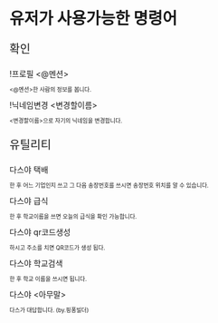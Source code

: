 # 유저가 사용가능한 명령어
<p style="font-size: 20px">확인</p>
!프로필 <@멘션>
<p style="font-size: 10px"><@멘션>한 사람의 정보를 봅니다.</p>
!닉네임변경 <변경할이름>
<p style="font-size: 10px"><변경할이름>으로 자기의 닉네임을 변경합니다.</p>
<p style="font-size: 20px">유틸리티</p>
다스야 택배
<p style="font-size: 10px">한 후 어느 기업인지 쓰고 그 다음 송장번호를 쓰시면 송장번호 위치를 알 수 있습니다.</p>
다스야 급식
<p style="font-size: 10px">한 후 학교이름을 쓰면 오늘의 급식을 확인 가능합니다.</p>
다스야 qr코드생성
<p style="font-size: 10px">하시고 주소를 치면 QR코드가 생성 됩다.</p>
다스야 학교검색
<p style="font-size: 10px">한 후 학교 이름을 쓰시면 됩니다.</p>
다스야 <아무말>
<p style="font-size: 10px">다스가 대답합니다. (by.핑퐁빌더)</p>
